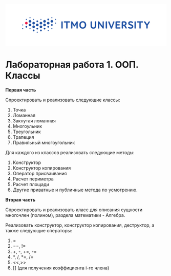<img src=https://github.com/Escaper2/ITMO-Algorithms-Labs/blob/master/itmolog.png>

# Лабораторная работа 1. ООП. Классы

**Первая часть**

Спроектировать и реализовать следующие классы:
&nbsp;
1. Точка
2. Ломанная
3. Закнутая ломанная
4. Многоульник
5. Треугольник 
6. Трапеция 
7. Правильный многоугольник

Для каждого из классов реализовать следующие методы:
1. Конструктор
2. Конструктор копирования
3. Оператор присваивания 
4. Расчет периметра
5. Расчет площади
6. Другие приватные и публичные метода по усмотрению.


**Вторая часть** 

Спроектировать и реализовать класс для описания сущности многочлен (полином), раздела математики - Алгебра. 

Реализовать конструктор, конструктор копирования, деструктор, а также следующие операторы:
1. =
2. ==, !=
3. +, -, +=, -=
4. *, /, *=, /=
5. <<,>>
6. [] (для получения коэффициента i-го члена) 
